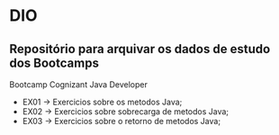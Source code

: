 # DIO
## Repositório para arquivar os dados de estudo dos Bootcamps

Bootcamp Cognizant Java Developer

* EX01 -> Exercicios sobre os metodos Java;
* EX02 -> Exercicios sobre sobrecarga de metodos Java;
* EX03 -> Exercicios sobre o retorno de metodos Java;
